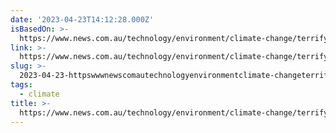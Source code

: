 ```yaml
---
date: '2023-04-23T14:12:28.000Z'
isBasedOn: >-
  https://www.news.com.au/technology/environment/climate-change/terrifying-hyperthreat-coming-for-australia-as-el-nino-chance-rises/news-story/aeca98abd0aa28f2aec16c4fa36cf991?mibextid=Zxz2cZ
link: >-
  https://www.news.com.au/technology/environment/climate-change/terrifying-hyperthreat-coming-for-australia-as-el-nino-chance-rises/news-story/aeca98abd0aa28f2aec16c4fa36cf991?mibextid=Zxz2cZ
slug: >-
  2023-04-23-httpswwwnewscomautechnologyenvironmentclimate-changeterrifying-hyperthreat-coming-for-australia-as-el-nino-chance-risesnews-storyaeca98abd0aa28f2aec16c4fa36cf991mibextidzxz2cz
tags:
  - climate
title: >-
  https://www.news.com.au/technology/environment/climate-change/terrifying-hyperthreat-coming-for-australia-as-el-nino-chance-rises/news-story/aeca98abd0aa28f2aec16c4fa36cf991?mibextid=Zxz2cZ
---
```


